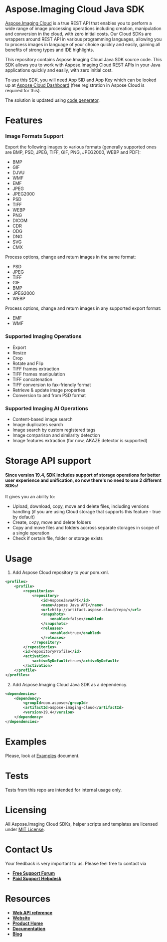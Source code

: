 # Aspose.Imaging Cloud Java SDK
[Aspose.Imaging Cloud](https://products.aspose.cloud/imaging/cloud) is a true REST API that enables you to perform a wide range of image processing operations including creation, manipulation and conversion in the cloud, with zero initial costs. Our Cloud SDKs are wrappers around REST API in various programming languages, allowing you to process images in language of your choice quickly and easily, gaining all benefits of strong types and IDE highlights. 

This repository contains Aspose.Imaging Cloud Java SDK source code. This SDK allows you to work with Aspose.Imaging Cloud REST APIs in your Java applications quickly and easily, with zero initial cost.

To use this SDK, you will need App SID and App Key which can be looked up at [Aspose Cloud Dashboard](https://dashboard.aspose.cloud/#/apps) (free registration in Aspose Cloud is required for this).

The solution is updated using [code generator](https://github.com/aspose-imaging-cloud/aspose-imaging-cloud-codegen).

# Features
### Image Formats Support
Export the following images to various formats (generally supported ones are BMP, PSD, JPEG, TIFF, GIF, PNG, JPEG2000, WEBP and PDF):
* BMP
* GIF
* DJVU
* WMF
* EMF
* JPEG
* JPEG2000
* PSD
* TIFF
* WEBP
* PNG
* DICOM
* CDR
* ODG
* DNG
* SVG
* CMX

Process options, change and return images in the same format:
* PSD
* JPEG
* TIFF
* GIF
* BMP
* JPEG2000
* WEBP

Process options, change and return images in any supported export format:
* EMF
* WMF

### Supported Imaging Operations
* Export 
* Resize
* Crop
* Rotate and Flip
* TIFF frames extraction
* TIFF frames manipulation
* TIFF concatenation
* TIFF conversion to fax-friendly format
* Retrieve & update image properties
* Conversion to and from PSD format

### Supported Imaging AI Operations
* Content-based image search
* Image duplicates search
* Image search by custom registered tags
* Image comparison and similarity detection
* Image features extraction (for now, AKAZE detector is supported)

# Storage API support
#### Since version 19.4, SDK includes support of storage operations for better user experience and unification, so now there's no need to use 2 different SDKs!

It gives you an ability to:
* Upload, download, copy, move and delete files, including versions handling (if you are using Cloud storage that supports this feature - true by default)
* Create, copy, move and delete folders
* Copy and move files and folders accross separate storages in scope of a single operation
* Check if certain file, folder or storage exists

# Usage
1. Add Aspose Cloud repository to your pom.xml.
```xml
<profiles>
    <profile>
        <repositories>
            <repository>
                <id>AsposeJavaAPI</id>
                <name>Aspose Java API</name>
                <url>http://artifact.aspose.cloud/repo/</url>
                <snapshots>
                    <enabled>false</enabled>
                </snapshots>
                <releases>
                    <enabled>true</enabled>
                </releases>
            </repository>
        </repositories>
        <id>repositoryProfile</id>
        <activation>
            <activeByDefault>true</activeByDefault>
        </activation>
    </profile>
</profiles>
```
2. Add Aspose.Imaging Cloud Java SDK as a dependency.
```xml
<dependencies>
    <dependency>
        <groupId>com.aspose</groupId>
        <artifactId>aspose-imaging-cloud</artifactId>
        <version>19.4</version>
    </dependency>
</dependencies>
```

# Examples
Please, look at [Examples](EXAMPLES.md) document.

# Tests 
Tests from this repo are intended for internal usage only.

# Licensing
All Aspose.Imaging Cloud SDKs, helper scripts and templates are licensed under [MIT License](LICENSE).

# Contact Us
Your feedback is very important to us. Please feel free to contact via
+ [**Free Support Forum**](https://forum.aspose.cloud/c/imaging)
+ [**Paid Support Helpdesk**](https://helpdesk.aspose.cloud/)

# Resources
+ [**Web API reference**](https://apireference.aspose.cloud/imaging/)
+ [**Website**](https://www.aspose.cloud)
+ [**Product Home**](https://products.aspose.cloud/imaging/cloud)
+ [**Documentation**](https://docs.aspose.cloud/display/imagingcloud/Home)
+ [**Blog**](https://blog.aspose.cloud/category/aspose-products/aspose.imaging-cloud/)